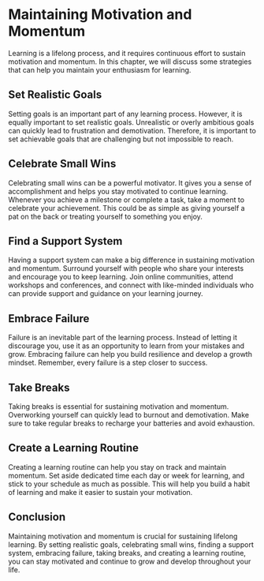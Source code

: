 Maintaining Motivation and Momentum
============================================================================

Learning is a lifelong process, and it requires continuous effort to sustain motivation and momentum. In this chapter, we will discuss some strategies that can help you maintain your enthusiasm for learning.

Set Realistic Goals
-------------------

Setting goals is an important part of any learning process. However, it is equally important to set realistic goals. Unrealistic or overly ambitious goals can quickly lead to frustration and demotivation. Therefore, it is important to set achievable goals that are challenging but not impossible to reach.

Celebrate Small Wins
--------------------

Celebrating small wins can be a powerful motivator. It gives you a sense of accomplishment and helps you stay motivated to continue learning. Whenever you achieve a milestone or complete a task, take a moment to celebrate your achievement. This could be as simple as giving yourself a pat on the back or treating yourself to something you enjoy.

Find a Support System
---------------------

Having a support system can make a big difference in sustaining motivation and momentum. Surround yourself with people who share your interests and encourage you to keep learning. Join online communities, attend workshops and conferences, and connect with like-minded individuals who can provide support and guidance on your learning journey.

Embrace Failure
---------------

Failure is an inevitable part of the learning process. Instead of letting it discourage you, use it as an opportunity to learn from your mistakes and grow. Embracing failure can help you build resilience and develop a growth mindset. Remember, every failure is a step closer to success.

Take Breaks
-----------

Taking breaks is essential for sustaining motivation and momentum. Overworking yourself can quickly lead to burnout and demotivation. Make sure to take regular breaks to recharge your batteries and avoid exhaustion.

Create a Learning Routine
-------------------------

Creating a learning routine can help you stay on track and maintain momentum. Set aside dedicated time each day or week for learning, and stick to your schedule as much as possible. This will help you build a habit of learning and make it easier to sustain your motivation.

Conclusion
----------

Maintaining motivation and momentum is crucial for sustaining lifelong learning. By setting realistic goals, celebrating small wins, finding a support system, embracing failure, taking breaks, and creating a learning routine, you can stay motivated and continue to grow and develop throughout your life.
